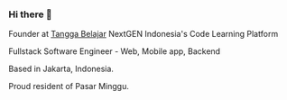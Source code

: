 ### Hi there 👋

Founder at [Tangga Belajar](https://tanggabelajar.id/)
NextGEN Indonesia's Code Learning Platform 

Fullstack Software Engineer - Web, Mobile app, Backend

Based in Jakarta, Indonesia.

Proud resident of Pasar Minggu.

<!--
**AsadSaleh/AsadSaleh** is a ✨ _special_ ✨ repository because its `README.md` (this file) appears on your GitHub profile.

Here are some ideas to get you started:

- 🔭 I’m currently working on ...
- 🌱 I’m currently learning ...
- 👯 I’m looking to collaborate on ...
- 🤔 I’m looking for help with ...
- 💬 Ask me about ...
- 📫 How to reach me: ...
- 😄 Pronouns: ...
- ⚡ Fun fact: ...
-->
